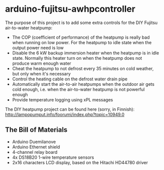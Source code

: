 arduino-fujitsu-awhpcontroller
==============================

The purpose of this project is to add some extra controls for the DIY Fujitsu air-to-water heatpump:
* The COP (coefficient of performance) of the heatpump is really bad when running on low power. For the heatpump to idle state when the output power need is low
* Disable the 6 kW backup immersion heater when the heatpump is in idle state. Normally this heater turn on when the heatpump does not produce warm enough water
* Cheat the heatpump to not defrost every 35 minutes on cold weather, but only when it's necessary
* Control the heating cable on the defrost water drain pipe
* Automatically start the air-to-air heatpumps when the outdoor air gets cold enough, i.e. when the air-to-water heatpump is not powerful enough
* Provide temperature logging using xPL messages

The DIY heatpump project can be found here (sorry, in Finnish): http://lampopumput.info/foorumi/index.php?topic=10949.0

The Bill of Materials
---------------------
* Arduino Duemilanove
* Arduino Ethernet shield
* 4-channel relay board
* 4x DS18B20 1-wire temperature sensors
* 2x16 characters LCD display, based on the Hitachi HD44780 driver